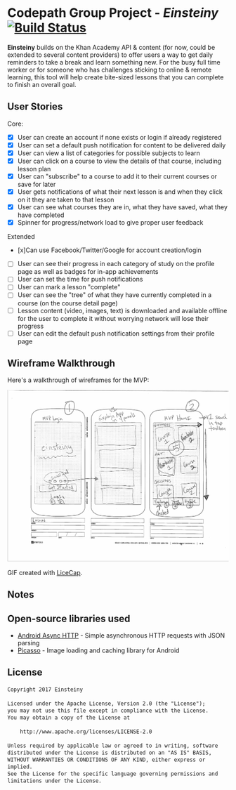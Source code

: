 # Codepath Group Project - *Einsteiny*  [![Build Status](https://travis-ci.org/Einsteiny/einsteiny.svg?branch=master)](https://travis-ci.org/Einsteiny/einsteiny)

**Einsteiny** builds on the Khan Academy API & content (for now, could be extended to several content providers) to offer users a way to get daily reminders to take a break and learn something new.  For the busy full time worker or for someone who has challenges sticking to online & remote learning, this tool will help create bite-sized lessons that you can complete to finish an overall goal.

## User Stories

Core:
* [x] User can create an account if none exists or login if already registered
* [x] User can set a default push notification for content to be delivered daily 
* [x] User can view a list of categories for possible subjects to learn
* [x] User can click on a course to view the details of that course, including lesson plan
* [x] User can "subscribe" to a course to add it to their current courses or save for later
* [x] User gets notifications of what their next lesson is and when they click on it they are taken to that lesson
* [x] User can see what courses they are in, what they have saved, what they have completed
* [x] Spinner for progress/network load to give proper user feedback

Extended
* [x]Can use Facebook/Twitter/Google for account creation/login
* [ ] User can see their progress in each category of study on the profile page as well as badges for in-app achievements
* [ ] User can set the time for push notifications
* [ ] User can mark a lesson "complete"
* [ ] User can see the "tree" of what they have currently completed in a course (on the course detail page)
* [ ] Lesson content (video, images, text) is downloaded and available offline for the user to complete it without worrying network will lose their progress
* [ ] User can edit the default push notification settings from their profile page

## Wireframe Walkthrough

Here's a walkthrough of wireframes for the MVP:

<img src='https://github.com/Einsteiny/einsteiny/blob/master/resources/wireframes.gif' title='Wireframes Walkthrough' width='' alt='Wireframes Walkthrough' />

GIF created with [LiceCap](http://www.cockos.com/licecap/).

## Notes


## Open-source libraries used

- [Android Async HTTP](https://github.com/loopj/android-async-http) - Simple asynchronous HTTP requests with JSON parsing
- [Picasso](http://square.github.io/picasso/) - Image loading and caching library for Android

## License

    Copyright 2017 Einsteiny

    Licensed under the Apache License, Version 2.0 (the "License");
    you may not use this file except in compliance with the License.
    You may obtain a copy of the License at

        http://www.apache.org/licenses/LICENSE-2.0

    Unless required by applicable law or agreed to in writing, software
    distributed under the License is distributed on an "AS IS" BASIS,
    WITHOUT WARRANTIES OR CONDITIONS OF ANY KIND, either express or implied.
    See the License for the specific language governing permissions and
    limitations under the License.
